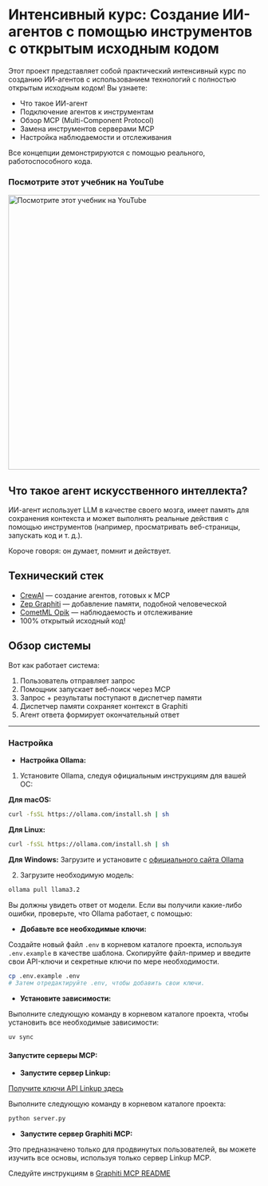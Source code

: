 # Интенсивный курс: Создание ИИ-агентов с помощью инструментов с открытым исходным кодом

Этот проект представляет собой практический интенсивный курс по созданию ИИ-агентов с использованием технологий с полностью открытым исходным кодом! Вы узнаете:

- Что такое ИИ-агент
- Подключение агентов к инструментам
- Обзор MCP (Multi-Component Protocol)
- Замена инструментов серверами MCP
- Настройка наблюдаемости и отслеживания

Все концепции демонстрируются с помощью реального, работоспособного кода.

### Посмотрите этот учебник на YouTube
<a href="https://youtu.be/R6sMAZaTCR4">
<img src="assets/thumbnail.jpeg" alt="Посмотрите этот учебник на YouTube" width="550"/>
</a>

## Что такое агент искусственного интеллекта?

ИИ-агент использует LLM в качестве своего мозга, имеет память для сохранения контекста и может выполнять реальные действия с помощью инструментов (например, просматривать веб-страницы, запускать код и т. д.).

Короче говоря: он думает, помнит и действует.

## Технический стек

- [CrewAI](https://github.com/crewAIInc) — создание агентов, готовых к MCP
- [Zep Graphiti](https://github.com/getzep/graphiti) — добавление памяти, подобной человеческой
- [CometML Opik](https://github.com/comet-ml/opik) — наблюдаемость и отслеживание
- 100% открытый исходный код!

## Обзор системы

Вот как работает система:

1. Пользователь отправляет запрос
2. Помощник запускает веб-поиск через MCP
3. Запрос + результаты поступают в диспетчер памяти
4. Диспетчер памяти сохраняет контекст в Graphiti
5. Агент ответа формирует окончательный ответ

---

### Настройка

- **Настройка Ollama:**
1. Установите Ollama, следуя официальным инструкциям для вашей ОС:

**Для macOS:**
```bash
curl -fsSL https://ollama.com/install.sh | sh
```

**Для Linux:**
```bash
curl -fsSL https://ollama.com/install.sh | sh
```

**Для Windows:**
Загрузите и установите с [официального сайта Ollama](https://ollama.com/download)

2. Загрузите необходимую модель:
```bash
ollama pull llama3.2
```

Вы должны увидеть ответ от модели. Если вы получили какие-либо ошибки, проверьте, что Ollama работает, с помощью:


- **Добавьте все необходимые ключи:**

Создайте новый файл `.env` в корневом каталоге проекта, используя `.env.example` в качестве шаблона. Скопируйте файл-пример и введите свои API-ключи и секретные ключи по мере необходимости.

```bash
cp .env.example .env
# Затем отредактируйте .env, чтобы добавить свои ключи.
```

- **Установите зависимости:**

Выполните следующую команду в корневом каталоге проекта, чтобы установить все необходимые зависимости:

```bash
uv sync
```

#### Запустите серверы MCP:

- **Запустите сервер Linkup:**

[Получите ключи API Linkup здесь](https://www.linkup.so/)

Выполните следующую команду в корневом каталоге проекта:

```bash
python server.py
```

- **Запустите сервер Graphiti MCP:**

Это предназначено только для продвинутых пользователей, вы можете изучить все основы, используя только сервер Linkup MCP.

Следуйте инструкциям в [Graphiti MCP README](https://github.com/xenon007/ai-engineering-hub/blob/main/graphiti-mcp/README.md)

